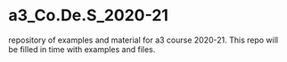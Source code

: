 # a3_Co.De.S_2020-21
repository of examples and material for a3 course 2020-21.  This repo will be filled in time with examples and files.
